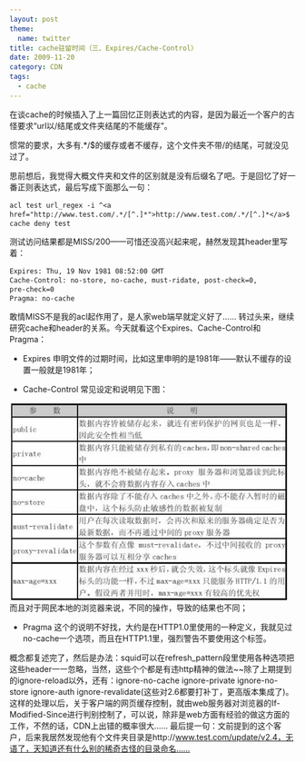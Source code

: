 ```yaml
---
layout: post
theme:
  name: twitter
title: cache驻留时间（三、Expires/Cache-Control）
date: 2009-11-20
category: CDN
tags:
  - cache
---
```


在谈cache的时候插入了上一篇回忆正则表达式的内容，是因为最近一个客户的古怪要求“url以/结尾或文件夹结尾的不能缓存”。

惯常的要求，大多有.*/$的缓存或者不缓存，这个文件夹不带/的结尾，可就没见过了。

思前想后，我觉得大概文件夹和文件的区别就是没有后缀名了吧。于是回忆了好一番正则表达式，最后写成下面那么一句：
```squid
acl test url_regex -i ^<a href="http://www.test.com/.*/[^.]*">http://www.test.com/.*/[^.]*</a>$
cache deny test
```
测试访问结果都是MISS/200——可惜还没高兴起来呢，赫然发现其header里写着：

    Expires: Thu, 19 Nov 1981 08:52:00 GMT
    Cache-Control: no-store, no-cache, must-ridate, post-check=0,
    pre-check=0
    Pragma: no-cache

敢情MISS不是我的acl起作用了，是人家web端早就定义好了……
转过头来，继续研究cache和header的关系。今天就看这个Expires、Cache-Control和Pragma：

* Expires 申明文件的过期时间，比如这里申明的是1981年——默认不缓存的设置一般就是1981年；

* Cache-Control 常见设定和说明见下图：
<img src="/images/uploads/cache-control.jpg" alt="" />
而且对于网民本地的浏览器来说，不同的操作，导致的结果也不同；

* Pragma
这个的说明不好找，大约是在HTTP1.0里使用的一种定义，我就见过no-cache一个选项，而且在HTTP1.1里，强烈警告不要使用这个标签。

概念都复述完了，然后是办法：squid可以在refresh_pattern段里使用各种选项把这些header一一忽略，当然，这些个个都是有违http精神的做法~~除了上期提到的ignore-reload以外，还有：ignore-no-cache ignore-private ignore-no-store ignore-auth ignore-revalidate(这些对2.6都要打补丁，更高版本集成了)。
这样的处理以后，关于客户端的网页缓存控制，就由web服务器对浏览器的If-Modified-Since进行判别控制了，可以说，除非是web方面有经验的做这方面的工作，不然的话，CDN上出错的概率很大……
最后提一句：文前提到的这个客户，后来我居然发现他有个文件夹目录是http://www.test.com/update/v2.4，无语了，天知道还有什么别的稀奇古怪的目录命名……

